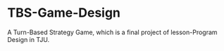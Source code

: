 # TBS-Game-Design
A Turn-Based Strategy Game, which is a final project of lesson-Program Design in TJU.
